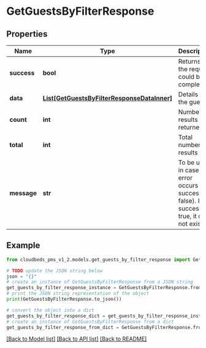 # GetGuestsByFilterResponse


## Properties

Name | Type | Description | Notes
------------ | ------------- | ------------- | -------------
**success** | **bool** | Returns if the request could be completed | [optional] 
**data** | [**List[GetGuestsByFilterResponseDataInner]**](GetGuestsByFilterResponseDataInner.md) | Details for the guest | [optional] 
**count** | **int** | Number of results returned | [optional] 
**total** | **int** | Total number of results | [optional] 
**message** | **str** | To be used in case any error occurs (if success &#x3D; false). If success &#x3D; true, it does not exist. | [optional] 

## Example

```python
from cloudbeds_pms_v1_2.models.get_guests_by_filter_response import GetGuestsByFilterResponse

# TODO update the JSON string below
json = "{}"
# create an instance of GetGuestsByFilterResponse from a JSON string
get_guests_by_filter_response_instance = GetGuestsByFilterResponse.from_json(json)
# print the JSON string representation of the object
print(GetGuestsByFilterResponse.to_json())

# convert the object into a dict
get_guests_by_filter_response_dict = get_guests_by_filter_response_instance.to_dict()
# create an instance of GetGuestsByFilterResponse from a dict
get_guests_by_filter_response_from_dict = GetGuestsByFilterResponse.from_dict(get_guests_by_filter_response_dict)
```
[[Back to Model list]](../README.md#documentation-for-models) [[Back to API list]](../README.md#documentation-for-api-endpoints) [[Back to README]](../README.md)


